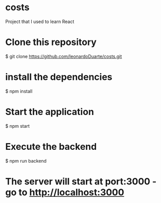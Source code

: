 # costs

Project that I used to learn React

# Clone this repository
$ git clone https://github.com/IeonardoDuarte/costs.git

# install the dependencies
$ npm install

# Start the application
$ npm start

# Execute the backend
$ npm run backend

# The server will start at port:3000 - go to <http://localhost:3000>
